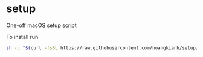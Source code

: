 setup
===

One-off macOS setup script

To install run

```sh
sh -c "$(curl -fsSL https://raw.githubusercontent.com/hoangkianh/setup/master/run.sh)"
```
